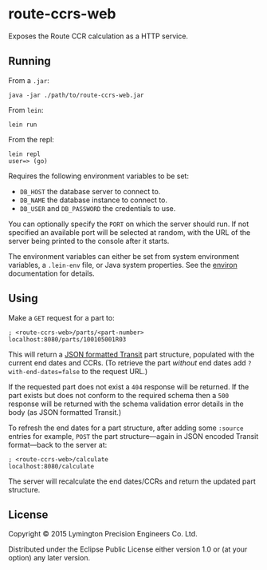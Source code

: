 # route-ccrs-web

Exposes the Route CCR calculation as a HTTP service.

## Running

From a `.jar`:

    java -jar ./path/to/route-ccrs-web.jar

From `lein`:

    lein run

From the repl:

    lein repl
    user=> (go)

Requires the following environment variables to be set:

* `DB_HOST` the database server to connect to.
* `DB_NAME` the database instance to connect to.
* `DB_USER` and `DB_PASSWORD` the credentials to use.

You can optionally specify the `PORT` on which the server should run.
If not specified an available port will be selected at random, with
the URL of the server being printed to the console after it starts.

The environment variables can either be set from system environment
variables, a `.lein-env` file, or Java system properties. See the
[environ](https://github.com/weavejester/environ) documentation for
details.

## Using

Make a `GET` request for a part to:

    ; <route-ccrs-web>/parts/<part-number>
    localhost:8080/parts/100105001R03

This will return a [JSON formatted Transit](http://transit-format.org/)
part structure, populated with the current end dates and CCRs. (To
retrieve the part _without_ end dates add `?with-end-dates=false`
to the request URL.)

If the requested part does not exist a `404` response will be
returned. If the part exists but does not conform to the required
schema then a `500` response will be returned with the schema
validation error details in the body (as JSON formatted Transit.)

To refresh the end dates for a part structure, after adding some
`:source` entries for example, `POST` the part structure—again in JSON
encoded Transit format—back to the server at:

    ; <route-ccrs-web>/calculate
    localhost:8080/calculate

The server will recalculate the end dates/CCRs and return the updated
part structure.

## License

Copyright © 2015 Lymington Precision Engineers Co. Ltd.

Distributed under the Eclipse Public License either version 1.0 or (at
your option) any later version.
